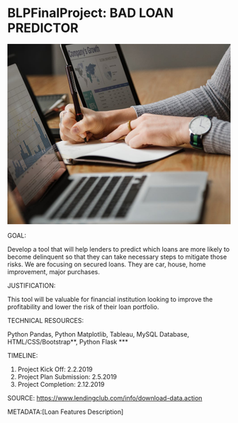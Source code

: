 # BLPFinalProject: BAD LOAN PREDICTOR

![alt text](https://raw.githubusercontent.com/benieevelyne/BLPFinalProject/Keisha/images/background.jpeg)

GOAL:

Develop a tool that will help lenders to predict which loans are more likely to become delinquent so that they can take necessary steps to mitigate those risks. We are focusing on secured loans. They are car, house, home improvement, major purchases.


JUSTIFICATION:

This tool will be valuable for financial institution looking to improve the profitability and lower the risk of their loan portfolio.

TECHNICAL RESOURCES:

Python Pandas, Python Matplotlib, Tableau, MySQL Database, HTML/CSS/Bootstrap**,   Python Flask ***

TIMELINE:

1) Project Kick Off: 2.2.2019
2) Project Plan Submission: 2.5.2019
3) Project Completion: 2.12.2019

SOURCE: https://www.lendingclub.com/info/download-data.action

METADATA:[Loan Features Description] 
